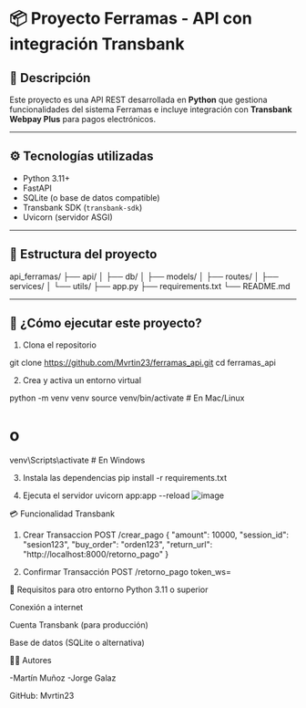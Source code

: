 # 📦 Proyecto Ferramas - API con integración Transbank

## 🧾 Descripción

Este proyecto es una API REST desarrollada en **Python** que gestiona funcionalidades del sistema Ferramas e incluye integración con **Transbank Webpay Plus** para pagos electrónicos.

---

## ⚙️ Tecnologías utilizadas

- Python 3.11+
- FastAPI
- SQLite (o base de datos compatible)
- Transbank SDK (`transbank-sdk`)
- Uvicorn (servidor ASGI)

---

## 📁 Estructura del proyecto
api_ferramas/
├── api/
│ ├── db/
│ ├── models/
│ ├── routes/
│ ├── services/
│ └── utils/
├── app.py
├── requirements.txt
└── README.md



---

## 🚀 ¿Cómo ejecutar este proyecto?


1. Clona el repositorio

git clone https://github.com/Mvrtin23/ferramas_api.git
cd ferramas_api

2. Crea y activa un entorno virtual

python -m venv venv
source venv/bin/activate  # En Mac/Linux
# o
venv\Scripts\activate     # En Windows

3. Instala las dependencias
pip install -r requirements.txt

4. Ejecuta el servidor
uvicorn app:app --reload
![image](https://github.com/user-attachments/assets/91701695-dd64-4aa7-bbba-5c4bf199c88d)

💳 Funcionalidad Transbank
1. Crear Transaccion
   POST /crear_pago
{
  "amount": 10000,
  "session_id": "sesion123",
  "buy_order": "orden123",
  "return_url": "http://localhost:8000/retorno_pago"
}

2. Confirmar Transacción
   POST /retorno_pago
token_ws=<token>


📌 Requisitos para otro entorno
Python 3.11 o superior

Conexión a internet

Cuenta Transbank (para producción)

Base de datos (SQLite o alternativa)

👨‍💻 Autores

-Martín Muñoz
-Jorge Galaz

GitHub: Mvrtin23


